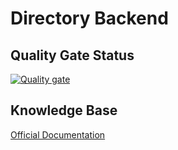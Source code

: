 # Directory Backend

## Quality Gate Status
[![Quality gate](https://sonarcloud.io/api/project_badges/quality_gate?project=prx-dev_directory-backend&token=30babbee984be4a21f7e4627f90e80c5b47330fa)](https://sonarcloud.io/summary/new_code?id=prx-dev_directory-backend)

## Knowledge Base
[Official Documentation](https://prx.myjetbrains.com/youtrack/articles/DS-A-8/Directory-Backend)
